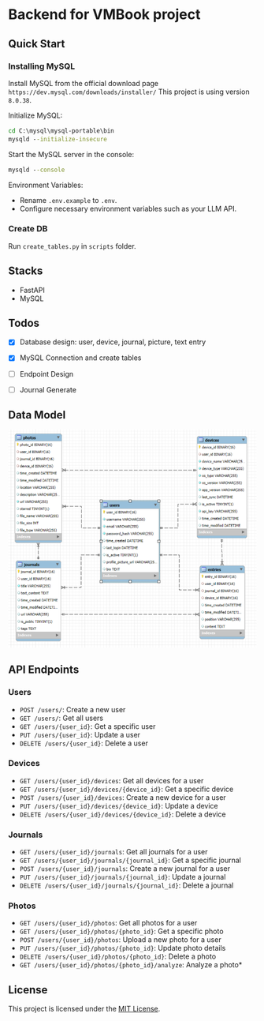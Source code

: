 # Backend for VMBook project

## Quick Start

### Installing MySQL

Install MySQL from the official download page `https://dev.mysql.com/downloads/installer/`
This project is using version `8.0.38`.

Initialize MySQL:

```cmd
cd C:\mysql\mysql-portable\bin
mysqld --initialize-insecure
```

Start the MySQL server in the console: 
```cmd
mysqld --console
```

Environment Variables:
- Rename `.env.example` to `.env`.
- Configure necessary environment variables such as your LLM API.


### Create DB

Run `create_tables.py` in `scripts` folder.


## Stacks

- FastAPI
- MySQL

## Todos

- [x] Database design: user, device, journal, picture, text entry
- [x] MySQL Connection and create tables
- [ ] Endpoint Design
- [ ] Journal Generate


## Data Model

![Data Model](datamodel.png)


<!-- ### User

| Column Name | Data Type | Description |
|-------------|-----------|-------------|
| user_id     | UUID      | Primary Key |
| username    | STRING    | Unique username |
| email       | STRING    | Unique email address |
| password_hash| STRING   | Hashed password |
| time_created| DATETIME  | Account creation timestamp |
| last_login  | DATETIME  | Last login timestamp |
| is_active   | BOOLEAN   | Flag for active/inactive account |
| profile_picture_url | STRING | URL to user's profile picture |
| bio         | TEXT      | User's biography or description |


### Device

| Column Name | Data Type | Description |
|-------------|-----------|-------------|
| device_id   | UUID      | Primary Key |
| user_id     | UUID      | Foreign Key to user table |
| device_name | STRING    | Name of the device |
| device_type | STRING    | Type of device (e.g., 'smartphone', 'tablet', 'embedded') |
| os_type     | STRING    | Operating system of the device |
| os_version  | STRING    | Version of the operating system |
| app_version | STRING    | Version of the app installed on the device |
| last_sync   | DATETIME  | Timestamp of the last synchronization |
| is_active   | BOOLEAN   | Flag indicating if the device is currently active |
| api_key     | STRING    | Unique API key for this device |
| time_created| DATETIME  | When the device was first registered |
| time_modified| DATETIME | When the device information was last updated |

### Journal 

| Column Name | Data Type | Description |
|-------------|-----------|-------------|
| journal_id  | UUID      | Primary Key |
| user_id     | UUID      | Foreign Key to user table |
| title       | STRING    | Title of the journal |
| text_content| TEXT      | Main content of the journal |
| time_created| DATETIME  | Creation timestamp |
| time_modified| DATETIME | Last modification timestamp |
| url         | STRING    | URL of the journal |
| is_public   | BOOLEAN   | Flag for public/private visibility |
| tags        | TEXT[]    | Array of tags for categorization |

## Photo

| Column Name | Data Type | Description |
|-------------|-----------|-------------|
| photo_id    | UUID      | Primary Key |
| user_id     | UUID      | Foreign Key to journal table |
| journal_id  | UUID      | Foreign Key to journal table |
| device_id  | UUID      | Foreign Key to device table |
| time_created| DATETIME  | Creation timestamp |
| time_modified| DATETIME | Last modification timestamp |
| location    | STRING    | Location where the photo was taken |
| description | STRING    | Description of the photo |
| url         | STRING    | URL of the photo |
| starred     | BOOLEAN   | Flag for starred/favorite photos |
| file_name   | STRING    | Original file name |
| file_size   | INTEGER   | Size of the file in bytes |
| file_type   | STRING    | MIME type of the file |

## Entry (separate text entry)

| Column Name | Data Type | Description |
|-------------|-----------|-------------|
| entry_id    | UUID      | Primary Key |
| user_id  | UUID      | Foreign Key to user table |
| journal_id  | UUID      | Foreign Key to journal table |
| time_created| DATETIME  | Creation timestamp |
| time_modified| DATETIME | Last modification timestamp |
| position    | STRING    | Position of the entry in the journal |
| content     | STRING    | Content of the entry | -->


## API Endpoints
### Users

- `POST /users/`: Create a new user
- `GET /users/`: Get all users
- `GET /users/{user_id}`: Get a specific user
- `PUT /users/{user_id}`: Update a user
- `DELETE /users/{user_id}`: Delete a user

### Devices

- `GET /users/{user_id}/devices`: Get all devices for a user
- `GET /users/{user_id}/devices/{device_id}`: Get a specific device
- `POST /users/{user_id}/devices`: Create a new device for a user
- `PUT /users/{user_id}/devices/{device_id}`: Update a device
- `DELETE /users/{user_id}/devices/{device_id}`: Delete a device

### Journals

- `GET /users/{user_id}/journals`: Get all journals for a user
- `GET /users/{user_id}/journals/{journal_id}`: Get a specific journal
- `POST /users/{user_id}/journals`: Create a new journal for a user
- `PUT /users/{user_id}/journals/{journal_id}`: Update a journal
- `DELETE /users/{user_id}/journals/{journal_id}`: Delete a journal

### Photos

- `GET /users/{user_id}/photos`: Get all photos for a user
- `GET /users/{user_id}/photos/{photo_id}`: Get a specific photo
- `POST /users/{user_id}/photos`: Upload a new photo for a user
- `PUT /users/{user_id}/photos/{photo_id}`: Update photo details
- `DELETE /users/{user_id}/photos/{photo_id}`: Delete a photo
- `GET /users/{user_id}/photos/{photo_id}/analyze`: Analyze a photo*


## License

This project is licensed under the [MIT License](LICENSE).

